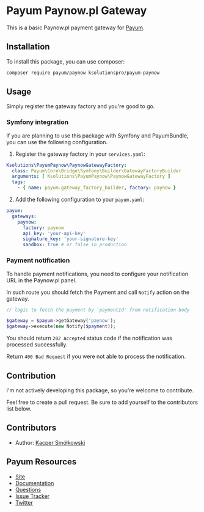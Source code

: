 # Payum Paynow.pl Gateway

This is a basic Paynow.pl payment gateway for [Payum](https://github.com/Payum/Payum).

## Installation

To install this package, you can use composer:
```bash
composer require payum/paynow ksolutionspro/payum-paynow
```

## Usage

Simply register the gateway factory and you're good to go.

### Symfony integration

If you are planning to use this package with Symfony and PayumBundle, you can use the following configuration.

1. Register the gateway factory in your `services.yaml`:

```yaml
Ksolutions\PayumPaynow\PaynowGatewayFactory:
  class: Payum\Core\Bridge\Symfony\Builder\GatewayFactoryBuilder
  arguments: [ Ksolutions\PayumPaynow\PaynowGatewayFactory ]
  tags:
    - { name: payum.gateway_factory_builder, factory: paynow }
```

2. Add the following configuration to your `payum.yaml`:

```yaml
payum:
  gateways:
    paynow:
      factory: paynow
      api_key: 'your-api-key'
      signature_key: 'your-signature-key'
      sandbox: true # or false in production
```

### Payment notification

To handle payment notifications, you need to configure your notification URL in the Paynow.pl panel.

In such route you should fetch the Payment and call `Notify` action on the gateway.

```php
// logic to fetch the payment by 'paymentId' from notification body

$gateway = $payum->getGateway('paynow');
$gateway->execute(new Notify($payment));
```

You should return `202 Accepted` status code if the notification was processed successfully.

Return `400 Bad Request` if you were not able to process the notification.

## Contribution

I'm not actively developing this package, so you're welcome to contribute.

Feel free to create a pull request. Be sure to add yourself to the contributors list below.

## Contributors 

* Author: [Kacper Smółkowski](https://github.com/ownede)

## Payum Resources

* [Site](https://payum.forma-pro.com/)
* [Documentation](https://github.com/Payum/Payum/blob/master/docs/index.md#general)
* [Questions](http://stackoverflow.com/questions/tagged/payum)
* [Issue Tracker](https://github.com/Payum/Payum/issues)
* [Twitter](https://twitter.com/payumphp)
